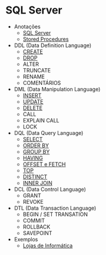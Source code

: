 # SQL Server

- Anotações
    - [SQL Server](estudos/notes.md)
    - [Stored Procedures](estudos/stored-procedures.md)
- DDL (Data Definition Language)
    - [CREATE](estudos/create.md)
    - [DROP](estudos/drop.md)
    - ALTER
    - TRUNCATE
    - RENAME
    - COMENTÁRIOS
- DML (Data Manipulation Language)
    - [INSERT](estudos/insert.md)
    - [UPDATE](estudos/update.md)
    - [DELETE](estudos/delete.md)
    - CALL
    - EXPLAIN CALL
    - LOCK
- DQL (Data Query Language)
    - [SELECT](estudos/select.md)
    - [ORDER BY](estudos/orderby.md)
    - [GROUP BY](estudos/groupby.md)
    - [HAVING](estudos/having.md)
    - [OFFSET e FETCH](estudos/offsetFetch.md)
    - [TOP](estudos/top.md)
    - [DISTINCT](estudos/distinct.md)
    - [INNER JOIN](estudos/innerjoin.md)
- DCL (Data Control Language)
    - GRANT
    - REVOKE
- DTL (Data Transaction Language)
    - BEGIN / SET TRANSATION
    - COMMIT
    - ROLLBACK
    - SAVEPOINT
- Exemplos
    - [Lojas de Informática](https://github.com/rochaecp/sql-server/tree/master/estudos/exemplos/LojasInformatica)
